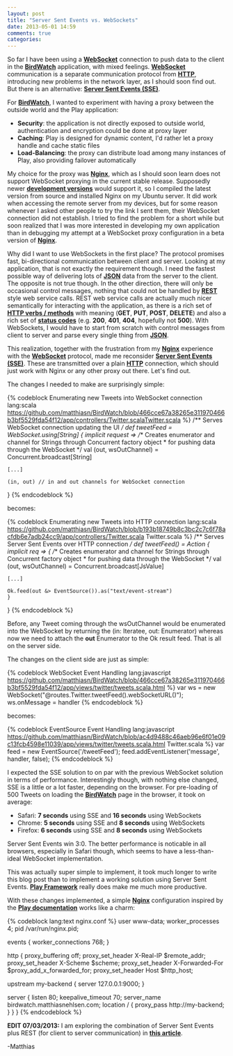 ```yaml
---
layout: post
title: "Server Sent Events vs. WebSockets"
date: 2013-05-01 14:59
comments: true
categories: 
---
```

So far I have been using a **[WebSocket](http://tools.ietf.org/html/rfc6455)** connection to push data to the client in the **[BirdWatch](https://github.com/matthiasn/BirdWatch)** application, with mixed feelings. **[WebSocket](http://tools.ietf.org/html/rfc6455)** communication is a separate communication protocol from **[HTTP](http://tools.ietf.org/html/rfc2616)**, introducing new problems in the network layer, as I should soon find out. But there is an alternative: **[Server Sent Events (SSE)](http://dev.w3.org/html5/eventsource/)**. 
<!-- more -->

For **[BirdWatch](https://github.com/matthiasn/BirdWatch)**, I wanted to experiment with having a proxy between the outside world and the Play application:

* **Security**: the application is not directly exposed to outside world, authentication and encryption could be done at proxy layer
* **Caching**: Play is designed for dynamic content, I'd rather let a proxy handle and cache static files 
* **Load-Balancing**: the proxy can distribute load among many instances of Play, also providing failover automatically

My choice for the proxy was **[Nginx](http://nginx.org/en/)**, which as I should soon learn does not support WebSocket proxying in the current stable release. Supposedly newer **[development versions](http://nginx.org/en/docs/http/websocket.html)** would support it, so I compiled the latest version from source and installed Nginx on my Ubuntu server. It did work when accessing the remote server from my devices, but for some reason whenever I asked other people to try the link I sent them, their WebSocket connection did not establish. I tried to find the problem for a short while but soon realized that I was more interested in developing my own application than in debugging my attempt at a WebSocket proxy configuration in a beta version of **[Nginx](http://nginx.org/en/)**.

Why did I want to use WebSockets in the first place? The protocol promises fast, bi-directional communication between client and server. Looking at my application, that is not exactly the requirement though. I need the fastest possible way of delivering lots of **[JSON](https://tools.ietf.org/html/rfc4627)** data from the server to the client. The opposite is not true though. In the other direction, there will only be occasional control messages, nothing that could not be handled by **[REST](http://www.ics.uci.edu/~fielding/pubs/dissertation/rest_arch_style.htm)** style web service calls. REST web service calls are actually much nicer semantically for interacting with the application, as there is a rich set of **[HTTP verbs / methods](http://en.wikipedia.org/wiki/Hypertext_Transfer_Protocol)** with meaning (**GET**, **PUT**, **POST**, **DELETE**) and also a rich set of **[status codes](http://www.w3.org/Protocols/rfc2616/rfc2616-sec10.html)** (e.g. **200**, **401**, **404**, hopefully not **500**). With WebSockets, I would have to start from scratch with control messages from client to server and parse every single thing from **[JSON](https://tools.ietf.org/html/rfc4627)**. 

This realization, together with the frustration from my **[Nginx](http://nginx.org/en/)** experience with the **[WebSocket](http://tools.ietf.org/html/rfc6455)** protocol, made me reconsider **[Server Sent Events (SSE)](http://dev.w3.org/html5/eventsource/)**. These are transmitted over a plain **[HTTP](http://tools.ietf.org/html/rfc2616)** connection, which should just work with Nginx or any other proxy out there. Let's find out.

The changes I needed to make are surprisingly simple:

{% codeblock Enumerating new Tweets into WebSocket connection lang:scala https://github.com/matthiasn/BirdWatch/blob/466cce67a38265e311970466b3bf5529fda54f12/app/controllers/Twitter.scalaTwitter.scala %}
/** Serves WebSocket connection updating the UI */
def tweetFeed = WebSocket.using[String] {
  implicit request =>
    /** Creates enumerator and channel for Strings through Concurrent factory object
     * for pushing data through the WebSocket */
    val (out, wsOutChannel) = Concurrent.broadcast[String]

    [...]

    (in, out) // in and out channels for WebSocket connection
  }
{% endcodeblock %}

becomes:

{% codeblock Enumerating new Tweets into HTTP connection lang:scala https://github.com/matthiasn/BirdWatch/blob/b193b18749b8c3bc2c7c6f78acfdb6e7adb24cc9/app/controllers/Twitter.scala Twitter.scala %}
/** Serves Server Sent Events over HTTP connection */
def tweetFeed() = Action {
  implicit req => {
    /** Creates enumerator and channel for Strings through Concurrent factory object
     * for pushing data through the WebSocket */
    val (out, wsOutChannel) = Concurrent.broadcast[JsValue]

    [...]

    Ok.feed(out &> EventSource()).as("text/event-stream")
    }
  }
{% endcodeblock %}

Before, any Tweet coming through the wsOutChannel would be enumerated into the WebSocket by returning the (in: Iteratee, out: Enumerator) whereas now we need to attach the **out** Enumerator to the Ok result feed. That is all on the server side.

The changes on the client side are just as simple:

{% codeblock WebSocket Event Handling lang:javascript https://github.com/matthiasn/BirdWatch/blob/466cce67a38265e311970466b3bf5529fda54f12/app/views/twitter/tweets.scala.html %}
  var ws = new WebSocket("@routes.Twitter.tweetFeed().webSocketURL()");
  ws.onMessage = handler
{% endcodeblock %}

becomes:

{% codeblock EventSource Event Handling lang:javascript https://github.com/matthiasn/BirdWatch/blob/ac4d9488c46aeb96e6f01e09c13fcb4598e11039/app/views/twitter/tweets.scala.html Twitter.scala %}
  var feed = new EventSource('/tweetFeed');
  feed.addEventListener('message', handler, false);
{% endcodeblock %}

I expected the SSE solution to on par with the previous WebSocket solution in terms of performance. Interestingly though, with nothing else changed, SSE is a little or a lot faster, depending on the browser. For pre-loading of 500 Tweets on loading the **[BirdWatch](http://birdwatch.matthiasnehlsen.com)** page in the browser, it took on average:

* Safari: **7 seconds** using SSE and **16 seconds** using WebSockets
* Chrome: **5 seconds** using SSE and **8 seconds** using WebSockets
* Firefox: **6 seconds** using SSE and **8 seconds** using WebSockets

Server Sent Events win 3:0. The better performance is noticable in all browsers, especially in Safari though, which seems to have a less-than-ideal WebSocket implementation.

This was actually super simple to implement, it took much longer to write this blog post than to implement a working solution using Server Sent Events. **[Play Framework](http://www.playframework.com)** really does make me much more productive. 

With these changes implemented, a simple **[Nginx](http://nginx.org/en/)** configuration inspired by the **[Play documentation](http://www.playframework.com/documentation/2.1.1/HTTPServer)** works like a charm:

{% codeblock lang:text nginx.conf %}
user www-data;
worker_processes 4;
pid /var/run/nginx.pid;

events {
  worker_connections 768;
}

http {
  proxy_buffering    off;
  proxy_set_header   X-Real-IP $remote_addr;
  proxy_set_header   X-Scheme $scheme;
  proxy_set_header   X-Forwarded-For $proxy_add_x_forwarded_for;
  proxy_set_header   Host $http_host;

  upstream my-backend {
    server 127.0.0.1:9000;
  }

  server {
    listen               80;
    keepalive_timeout    70;
    server_name birdwatch.matthiasnehlsen.com;
    location / {
      proxy_pass  http://my-backend;
    }
  }
}
{% endcodeblock %}

**EDIT 07/03/2013:** I am exploring the combination of Server Sent Events plus REST (for client to server communication) in **[this article](http://matthiasnehlsen.com/blog/2013/06/23/angularjs-and-play-framework/)**.

-Matthias